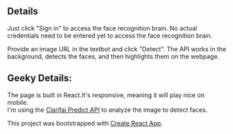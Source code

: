 ## Details
Just click "Sign in" to access the face recognition brain. No actual credentials need to be entered yet to access the face recognition brain.

Provide an image URL in the textbot and click "Detect". The API works in the background, detects the faces, and then highlights them on the webpage.

## Geeky Details:
The page is built in React.It's responsive, meaning it will play nice on mobile.<br />
I'm using the [Clarifai Predict API](https://www.clarifai.com/developer/guide) to analyze the image to detect faces.<br />

This project was bootstrapped with [Create React App](https://github.com/facebook/create-react-app).
